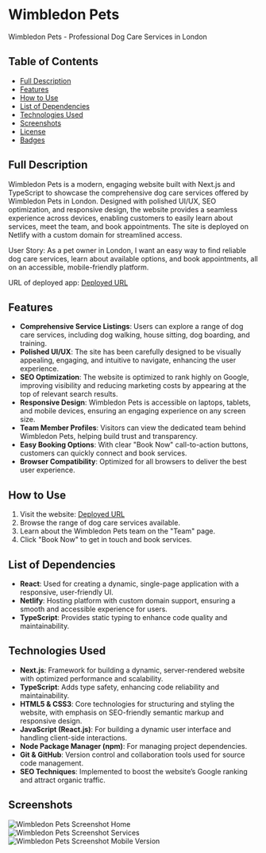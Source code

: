 # Wimbledon Pets

Wimbledon Pets - Professional Dog Care Services in London

## Table of Contents

- [Full Description](#full-description)
- [Features](#features)
- [How to Use](#how-to-use)
- [List of Dependencies](#list-of-dependencies)
- [Technologies Used](#technologies-used)
- [Screenshots](#screenshots)
- [License](#license)
- [Badges](#badges)

## Full Description

Wimbledon Pets is a modern, engaging website built with Next.js and TypeScript to showcase the comprehensive dog care services offered by Wimbledon Pets in London. Designed with polished UI/UX, SEO optimization, and responsive design, the website provides a seamless experience across devices, enabling customers to easily learn about services, meet the team, and book appointments. The site is deployed on Netlify with a custom domain for streamlined access.

User Story: As a pet owner in London, I want an easy way to find reliable dog care services, learn about available options, and book appointments, all on an accessible, mobile-friendly platform.

URL of deployed app: [Deployed URL](https://wimbledon-pets.co.uk)

## Features

- **Comprehensive Service Listings**: Users can explore a range of dog care services, including dog walking, house sitting, dog boarding, and training.
- **Polished UI/UX**: The site has been carefully designed to be visually appealing, engaging, and intuitive to navigate, enhancing the user experience.
- **SEO Optimization**: The website is optimized to rank highly on Google, improving visibility and reducing marketing costs by appearing at the top of relevant search results.
- **Responsive Design**: Wimbledon Pets is accessible on laptops, tablets, and mobile devices, ensuring an engaging experience on any screen size.
- **Team Member Profiles**: Visitors can view the dedicated team behind Wimbledon Pets, helping build trust and transparency.
- **Easy Booking Options**: With clear "Book Now" call-to-action buttons, customers can quickly connect and book services.
- **Browser Compatibility**: Optimized for all browsers to deliver the best user experience.

## How to Use

1. Visit the website: [Deployed URL](https://wimbledon-pets.co.uk)
2. Browse the range of dog care services available.
3. Learn about the Wimbledon Pets team on the "Team" page.
4. Click "Book Now" to get in touch and book services.

## List of Dependencies

- **React**: Used for creating a dynamic, single-page application with a responsive, user-friendly UI.
- **Netlify**: Hosting platform with custom domain support, ensuring a smooth and accessible experience for users.
- **TypeScript**: Provides static typing to enhance code quality and maintainability.

## Technologies Used

- **Next.js**: Framework for building a dynamic, server-rendered website with optimized performance and scalability.
- **TypeScript**: Adds type safety, enhancing code reliability and maintainability.
- **HTML5 & CSS3**: Core technologies for structuring and styling the website, with emphasis on SEO-friendly semantic markup and responsive design.
- **JavaScript (React.js)**: For building a dynamic user interface and handling client-side interactions.
- **Node Package Manager (npm)**: For managing project dependencies.
- **Git & GitHub**: Version control and collaboration tools used for source code management.
- **SEO Techniques**: Implemented to boost the website’s Google ranking and attract organic traffic.

## Screenshots

![Wimbledon Pets Screenshot Home](public/screenshots/home.png)
![Wimbledon Pets Screenshot Services](public/screenshots/services.png)
![Wimbledon Pets Screenshot Mobile Version](public/screenshots/mobile.png)
